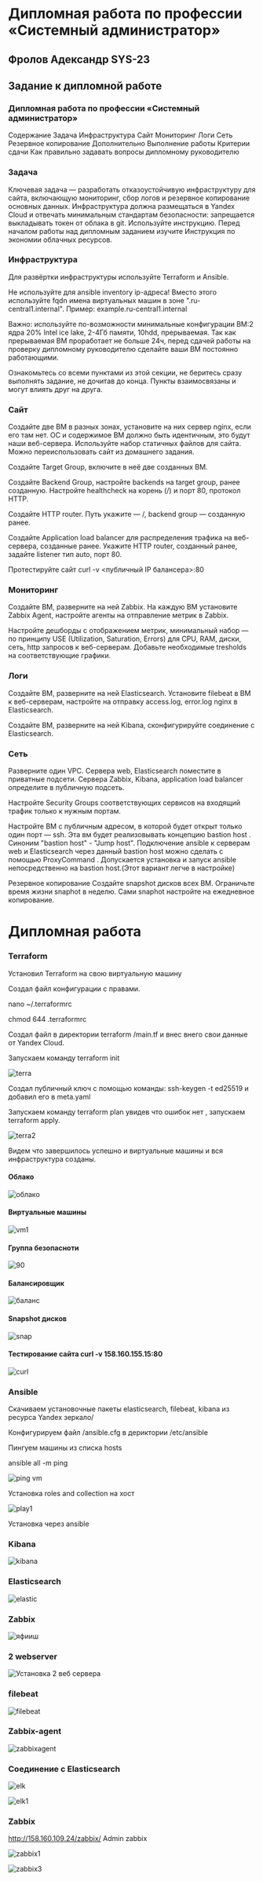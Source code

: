 # Дипломная работа по профессии «Системный администратор»
## Фролов Адександр SYS-23
## Задание к дипломной работе
### Дипломная работа по профессии «Системный администратор»
Содержание
Задача
Инфраструктура
Сайт
Мониторинг
Логи
Сеть
Резервное копирование
Дополнительно
Выполнение работы
Критерии сдачи
Как правильно задавать вопросы дипломному руководителю

### Задача
Ключевая задача — разработать отказоустойчивую инфраструктуру для сайта, включающую мониторинг, сбор логов и резервное копирование основных данных. Инфраструктура должна размещаться в Yandex Cloud и 
отвечать минимальным стандартам безопасности: запрещается выкладывать токен от облака в git. Используйте инструкцию.
Перед началом работы над дипломным заданием изучите Инструкция по экономии облачных ресурсов.

### Инфраструктура
Для развёртки инфраструктуры используйте Terraform и Ansible.

Не используйте для ansible inventory ip-адреса! Вместо этого используйте fqdn имена виртуальных машин в зоне ".ru-central1.internal". Пример: example.ru-central1.internal

Важно: используйте по-возможности минимальные конфигурации ВМ:2 ядра 20% Intel ice lake, 2-4Гб памяти, 10hdd, прерываемая.
Так как прерываемая ВМ проработает не больше 24ч, перед сдачей работы на проверку дипломному руководителю сделайте ваши ВМ постоянно работающими.

Ознакомьтесь со всеми пунктами из этой секции, не беритесь сразу выполнять задание, не дочитав до конца. Пункты взаимосвязаны и могут влиять друг на друга.

### Сайт

Создайте две ВМ в разных зонах, установите на них сервер nginx, если его там нет. ОС и содержимое ВМ должно быть идентичным, это будут наши веб-сервера.
Используйте набор статичных файлов для сайта. Можно переиспользовать сайт из домашнего задания.

Создайте Target Group, включите в неё две созданных ВМ.

Создайте Backend Group, настройте backends на target group, ранее созданную. Настройте healthcheck на корень (/) и порт 80, протокол HTTP.

Создайте HTTP router. Путь укажите — /, backend group — созданную ранее.

Создайте Application load balancer для распределения трафика на веб-сервера, созданные ранее. Укажите HTTP router, созданный ранее, задайте listener тип auto, порт 80.

Протестируйте сайт curl -v <публичный IP балансера>:80

### Мониторинг

Создайте ВМ, разверните на ней Zabbix. На каждую ВМ установите Zabbix Agent, настройте агенты на отправление метрик в Zabbix.

Настройте дешборды с отображением метрик, минимальный набор — по принципу USE (Utilization, Saturation, Errors) для CPU, RAM, диски, сеть, http запросов к веб-серверам. Добавьте необходимые tresholds на соответствующие графики.

### Логи
Cоздайте ВМ, разверните на ней Elasticsearch. Установите filebeat в ВМ к веб-серверам, настройте на отправку access.log, error.log nginx в Elasticsearch.

Создайте ВМ, разверните на ней Kibana, сконфигурируйте соединение с Elasticsearch.

### Сеть
Разверните один VPC. Сервера web, Elasticsearch поместите в приватные подсети. Сервера Zabbix, Kibana, application load balancer определите в публичную подсеть.

Настройте Security Groups соответствующих сервисов на входящий трафик только к нужным портам.

Настройте ВМ с публичным адресом, в которой будет открыт только один порт — ssh. Эта вм будет реализовывать концепцию bastion host . Синоним "bastion host" - "Jump host". Подключение ansible к серверам web и Elasticsearch через данный bastion host можно сделать с помощью ProxyCommand . Допускается установка и запуск ansible непосредственно на bastion host.(Этот вариант легче в настройке)

Резервное копирование
Создайте snapshot дисков всех ВМ. Ограничьте время жизни snaphot в неделю. Сами snaphot настройте на ежедневное копирование.



# Дипломная работа
### Terraform
Установил Terraform на свою виртуальную машину

Создал файл конфигурации с правами.

nano ~/.terraformrc

chmod 644 .terraformrc

Создал файл в директории terraform /main.tf и внес внего свои данные от Yandex Cloud.

Запускаем команду terraform init

![terra](https://github.com/fczalex7/sys-diplom_sys-23/assets/141554023/7a7fb4e8-d513-4c46-af2a-f21e6d90b395)

Создал публичный ключ с помощью команды:
ssh-keygen -t ed25519 и добавил его в meta.yaml

Запускаем команду terraform plan увидев что ошибок нет , запускаем  terraform apply.

![terra2](https://github.com/fczalex7/sys-diplom_sys-23/assets/141554023/fe864162-686b-4573-9242-d52ddf44d9b5)

Видем что завершилось успешно и виртуальные машины и вся инфраструктура созданы.
#### Облако

![облако](https://github.com/fczalex7/sys-diplom_sys-23/assets/141554023/314e07a8-e4fe-411f-8ac3-8e3f2e3f300b)

#### Виртуальные машины

![vm1](https://github.com/fczalex7/sys-diplom_sys-23/assets/141554023/3fabaab4-5cbb-4a72-aea9-0ee0c02a2fbc)

#### Группа безопасноти 

![90](https://github.com/fczalex7/sys-diplom_sys-23/assets/141554023/8b88a1c8-de60-47a1-9df1-843c0c311644)

#### Балансировщик

![баланс](https://github.com/fczalex7/sys-diplom_sys-23/assets/141554023/6238a320-ed45-4122-963f-6dbc86f76cdb)

#### Snapshot дисков

![snap](https://github.com/fczalex7/sys-diplom_sys-23/assets/141554023/0534d35f-1cf2-4036-9877-46fa612049a6)


#### Тестирование сайта curl -v 158.160.155.15:80

![curl](https://github.com/fczalex7/sys-diplom_sys-23/assets/141554023/93aaa610-142e-41cb-a769-01d3626d0341)

### Ansible 

Скачиваем установочные пакеты elasticsearch, filebeat, kibana из ресурса Yandex зеркало/

Конфигурируем файл /ansible.cfg  в дериктории /etc/ansible

Пингуем машины из списка hosts

ansible all -m ping

![ping vm](https://github.com/fczalex7/sys-diplom_sys-23/assets/141554023/a47ed37f-f426-4a44-8093-214d9ee5850c)

Установка roles and collection на хост 

![play1](https://github.com/fczalex7/sys-diplom_sys-23/assets/141554023/df524ec1-4ca5-44fe-98dc-bb3a9e83cb1a)

Установка через ansible 
### Kibana

![kibana](https://github.com/fczalex7/sys-diplom_sys-23/assets/141554023/878b79c1-a813-4a30-a9b6-18c539ddcf80)

### Elasticsearch

![elastic](https://github.com/fczalex7/sys-diplom_sys-23/assets/141554023/e36fafed-61f9-45f4-aa23-855c9490a974)

### Zabbix 

![яфииш](https://github.com/fczalex7/sys-diplom_sys-23/assets/141554023/29746158-1161-4b5a-a722-2c83f04b26c3)
### 2 webserver

![Установка 2 веб сервера](https://github.com/fczalex7/sys-diplom_sys-23/assets/141554023/5cd1f9cc-2b5d-4bad-bf92-3beeda729453)

### filebeat 
![filebeat](https://github.com/fczalex7/sys-diplom_sys-23/assets/141554023/bb6f510d-2c79-4f18-a2df-b1aef57c6628)


### Zabbix-agent

![zabbixagent](https://github.com/fczalex7/sys-diplom_sys-23/assets/141554023/09594319-d561-4cea-9155-6acf8ffa6448)


### Соединение с Elasticsearch
![elk](https://github.com/fczalex7/sys-diplom_sys-23/assets/141554023/7b0e11cf-77aa-4ca3-9303-cf97a638b0df)

![elk1](https://github.com/fczalex7/sys-diplom_sys-23/assets/141554023/bcba93de-4920-4b18-9e3f-1ee881e14dea)

### Zabbix 
http://158.160.109.24/zabbix/
Admin
zabbix

![zabbix1](https://github.com/fczalex7/sys-diplom_sys-23/assets/141554023/b4b030e8-b5c2-45c8-bbe6-ea78b9f2bf4c)

![zabbix3](https://github.com/fczalex7/sys-diplom_sys-23/assets/141554023/954bc5a0-2859-4946-9f10-b2c8b4a99182)











